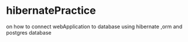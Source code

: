 # hibernatePractice
on how to connect webApplication to database using hibernate ,orm and postgres database
